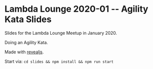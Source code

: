 # Lambda Lounge 2020-01 -- Agility Kata Slides

Slides for the Lambda Lounge Meetup in January 2020.

Doing an Agility Kata.

Made with [revealjs](https://github.com/hakimel/reveal.js).

Start via: `cd slides && npm install && npm run start`
